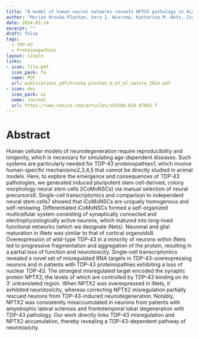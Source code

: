 ```yaml
---
title: "A model of human neural networks reveals NPTX2 pathology in ALS and FTLD"
author: "Marian Hruska-Plochan, Vera I. Wiersma, Katharina M. Betz, Izaskun Mallona, Silvia Ronchi, Zuzanna Maniecka, Eva-Maria Hock, Elena Tantardini, Florent Laferriere, Sonu Sahadevan, Vanessa Hoop, Igor Delvendahl, Manuela Pérez-Berlanga, Beatrice Gatta, Martina Panatta, Alexander van der Bourg, Dasa Bohaciakova, Puneet Sharma, Laura De Vos, Karl Frontzek, Adriano Aguzzi, Tammaryn Lashley, Mark D. Robinson, Theofanis Karayannis, Martin Mueller, Andreas Hierlemann & Magdalini Polymenidou"
date: 2024-02-14
excerpt: ""
draft: false
tags:
  - TDP-43
  - Proteinopathies
layout: single
links:
- icon: file-pdf
  icon_pack: fa
  name: PDF
  url: publications_pdf/hruska_plochan_m_et_al_nature_2024.pdf
- icon: doi
  icon_pack: ai
  name: Journal
  url: https://www.nature.com/articles/s41586-024-07042-7
---
```


# Abstract

Human cellular models of neurodegeneration require reproducibility and longevity, which is necessary for simulating age-dependent diseases. Such systems are particularly needed for TDP-43 proteinopathies1, which involve human-specific mechanisms2,3,4,5 that cannot be directly studied in animal models. Here, to explore the emergence and consequences of TDP-43 pathologies, we generated induced pluripotent stem cell-derived, colony morphology neural stem cells (iCoMoNSCs) via manual selection of neural precursors6. Single-cell transcriptomics and comparison to independent neural stem cells7 showed that iCoMoNSCs are uniquely homogenous and self-renewing. Differentiated iCoMoNSCs formed a self-organized multicellular system consisting of synaptically connected and electrophysiologically active neurons, which matured into long-lived functional networks (which we designate iNets). Neuronal and glial maturation in iNets was similar to that of cortical organoids8. Overexpression of wild-type TDP-43 in a minority of neurons within iNets led to progressive fragmentation and aggregation of the protein, resulting in a partial loss of function and neurotoxicity. Single-cell transcriptomics revealed a novel set of misregulated RNA targets in TDP-43-overexpressing neurons and in patients with TDP-43 proteinopathies exhibiting a loss of nuclear TDP-43. The strongest misregulated target encoded the synaptic protein NPTX2, the levels of which are controlled by TDP-43 binding on its 3′ untranslated region. When NPTX2 was overexpressed in iNets, it exhibited neurotoxicity, whereas correcting NPTX2 misregulation partially rescued neurons from TDP-43-induced neurodegeneration. Notably, NPTX2 was consistently misaccumulated in neurons from patients with amyotrophic lateral sclerosis and frontotemporal lobar degeneration with TDP-43 pathology. Our work directly links TDP-43 misregulation and NPTX2 accumulation, thereby revealing a TDP-43-dependent pathway of neurotoxicity.